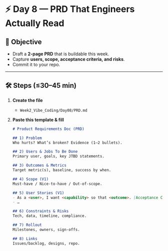 <!-- Licensed under DACR-1.1 — see LICENSE.md -->

# ⚡ Day 8 — PRD That Engineers Actually Read

## 📌 Objective
- Draft a **2-page PRD** that is buildable this week.
- Capture **users, scope, acceptance criteria, and risks**.
- Commit it to your repo.

---

## 🛠 Steps (≤30–45 min)

1. **Create the file**
   - `Week2_Vibe_Coding/Day08/PRD.md`

2. **Paste this template & fill**
   ```md
   # Product Requirements Doc (PRD)

   ## 1) Problem
   Who hurts? What’s broken? Evidence (1–2 bullets).

   ## 2) Users & Jobs To Be Done
   Primary user, goals, key JTBD statements.

   ## 3) Outcomes & Metrics
   Target metric(s), baseline, success by when.

   ## 4) Scope (V1)
   Must-have / Nice-to-have / Out-of-scope.

   ## 5) User Stories (V1)
   - As a <user>, I want <capability> so that <outcome>. [Acceptance Criteria]
   - …

   ## 6) Constraints & Risks
   Tech, data, timeline, compliance.

   ## 7) Rollout
   Milestones, owners, sign-offs.

   ## 8) Links
   Issues/backlog, designs, repo.


